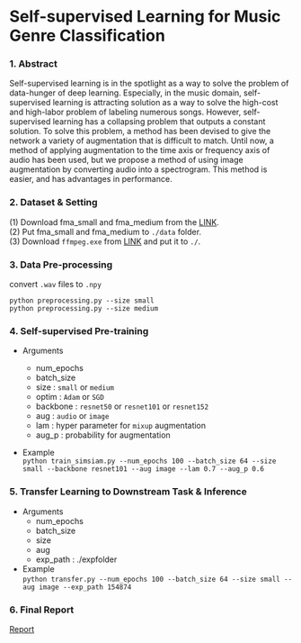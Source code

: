 # Self-supervised Learning for Music Genre Classification

### 1. Abstract
Self-supervised learning is in the spotlight as a way to solve the problem of data-hunger of deep learning. Especially, in the music domain, self-supervised learning is attracting solution as a way to solve the high-cost and high-labor problem of labeling numerous songs. However, self-supervised learning has a collapsing problem that outputs a constant solution. To solve this problem, a method has been devised to give the network a variety of augmentation that is difficult to match. Until now, a method of applying augmentation to the time axis or frequency axis of audio has been used, but we propose a method of using image augmentation by converting audio into a spectrogram. This method is easier, and has advantages in performance.

### 2. Dataset & Setting
(1) Download fma_small and fma_medium from the [LINK](https://github.com/mdeff/fma).  
(2) Put fma_small and fma_medium to ``./data`` folder.  
(3) Download ``ffmpeg.exe`` from [LINK](https://www.ffmpeg.org/download.html) and put it to ``./``.

### 3. Data Pre-processing
convert ``.wav`` files to ``.npy``

``python preprocessing.py --size small``  
``python preprocessing.py --size medium``  

### 4. Self-supervised Pre-training
- Arguments
  - num_epochs
  - batch_size
  - size : ``small`` or ``medium``
  - optim :  ``Adam`` or ``SGD``
  - backbone : ``resnet50`` or ``resnet101`` or ``resnet152``
  - aug : ``audio`` or ``image``
  - lam : hyper parameter for ``mixup`` augmentation
  - aug_p : probability for augmentation

- Example   
``python train_simsiam.py --num_epochs 100
                        --batch_size 64
                        --size small
                        --backbone resnet101
                        --aug image
                        --lam 0.7
                        --aug_p 0.6``

### 5. Transfer Learning to Downstream Task & Inference
- Arguments   
  - num_epochs
  - batch_size
  - size
  - aug
  - exp_path : ./expfolder
- Example  
``python transfer.py --num_epochs 100
                   --batch_size 64
                   --size small
                   --aug image
                   --exp_path 154874``

### 6. Final Report   
[Report](https://github.com/TaeMiKim/Musical-Applications-of-Machine-Learning/blob/main/project/KSE527_Final_Report.pdf)

